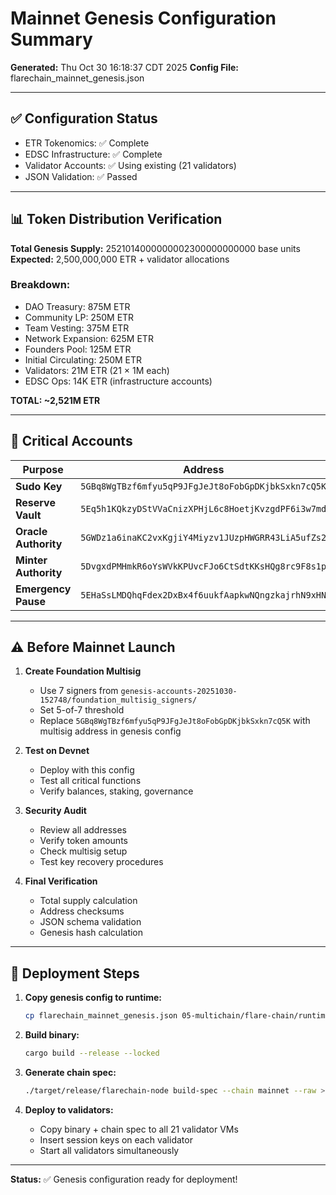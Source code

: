 # Mainnet Genesis Configuration Summary

**Generated:** Thu Oct 30 16:18:37 CDT 2025
**Config File:** flarechain_mainnet_genesis.json

---

## ✅ Configuration Status

- ETR Tokenomics: ✅ Complete
- EDSC Infrastructure: ✅ Complete
- Validator Accounts: ✅ Using existing (21 validators)
- JSON Validation: ✅ Passed

---

## 📊 Token Distribution Verification

**Total Genesis Supply:** 2521014000000002300000000000 base units
**Expected:** 2,500,000,000 ETR + validator allocations

### Breakdown:
- DAO Treasury: 875M ETR
- Community LP: 250M ETR
- Team Vesting: 375M ETR
- Network Expansion: 625M ETR
- Founders Pool: 125M ETR
- Initial Circulating: 250M ETR
- Validators: 21M ETR (21 × 1M each)
- EDSC Ops: 14K ETR (infrastructure accounts)

**TOTAL: ~2,521M ETR**

---

## 🔐 Critical Accounts

| Purpose | Address |
|---------|---------|
| **Sudo Key** | `5GBq8WgTBzf6mfyu5qP9JFgJeJt8oFobGpDKjbkSxkn7cQ5K` |
| **Reserve Vault** | `5Eq5h1KQkzyDStVVaCnizXPHjL6c8HoetjKvzgdPF6i3w7md` |
| **Oracle Authority** | `5GWDz1a6inaKC2vxKgjiY4Miyzv1JUzpHWGRR43LiA5ufZs2` |
| **Minter Authority** | `5DvgxdPMHmkR6oYsWVkKPUvcFJo6CtSdtKKsHQg8rc9F8s1p` |
| **Emergency Pause** | `5EHaSsLMDQhqFdex2DxBx4f6uukfAapkwNQngzkajrhN9xHN` |

---

## ⚠️ Before Mainnet Launch

1. **Create Foundation Multisig**
   - Use 7 signers from `genesis-accounts-20251030-152748/foundation_multisig_signers/`
   - Set 5-of-7 threshold
   - Replace `5GBq8WgTBzf6mfyu5qP9JFgJeJt8oFobGpDKjbkSxkn7cQ5K` with multisig address in genesis config

2. **Test on Devnet**
   - Deploy with this config
   - Test all critical functions
   - Verify balances, staking, governance

3. **Security Audit**
   - Review all addresses
   - Verify token amounts
   - Check multisig setup
   - Test key recovery procedures

4. **Final Verification**
   - Total supply calculation
   - Address checksums
   - JSON schema validation
   - Genesis hash calculation

---

## 🚀 Deployment Steps

1. **Copy genesis config to runtime:**
   ```bash
   cp flarechain_mainnet_genesis.json 05-multichain/flare-chain/runtime/presets/flarechain_mainnet.json
   ```

2. **Build binary:**
   ```bash
   cargo build --release --locked
   ```

3. **Generate chain spec:**
   ```bash
   ./target/release/flarechain-node build-spec --chain mainnet --raw > flarechain-raw.json
   ```

4. **Deploy to validators:**
   - Copy binary + chain spec to all 21 validator VMs
   - Insert session keys on each validator
   - Start all validators simultaneously

---

**Status:** ✅ Genesis configuration ready for deployment!

